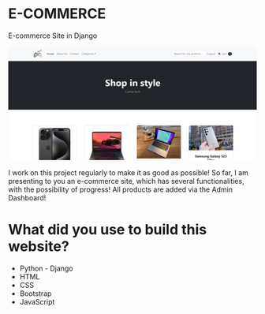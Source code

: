 # E-COMMERCE
 E-commerce Site in Django

 ![image](https://github.com/almasdelic/e-commerce/blob/main/sc/Screenshot%202023-12-24%20200008.png)

 I work on this project regularly to make it as good as possible!
 So far, I am presenting to you an e-commerce site, which has several functionalities, with the possibility of progress!
 All products are added via the Admin Dashboard!

 # What did you use to build this website?

- Python - Django
- HTML
- CSS
- Bootstrap
- JavaScript
